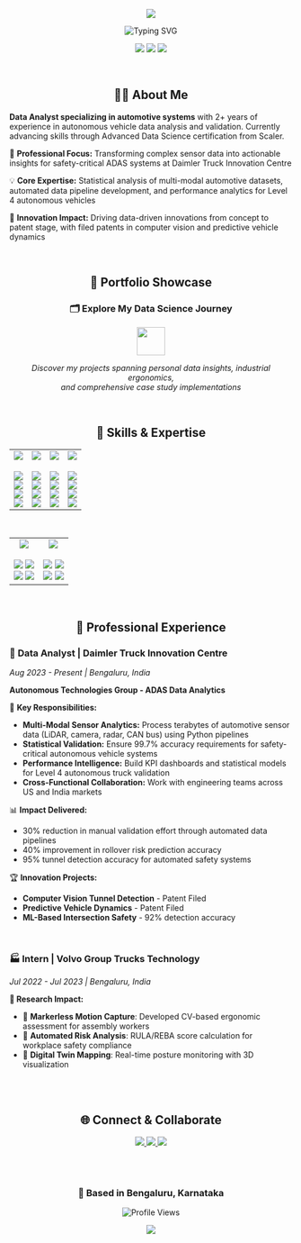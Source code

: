 <!-- Header with Animated Typing Effect -->
<p align="center">
  <img src="https://capsule-render.vercel.app/api?type=waving&color=gradient&customColorList=12,20,14,25,17&height=200&section=header&text=Shishir%20Bhat&fontSize=50&fontColor=fff&animation=twinkling&fontAlignY=35" />
</p>


<div align="center">
  <img src="https://readme-typing-svg.demolab.com?font=Fira+Code&size=24&duration=3000&pause=1000&color=2196F3&center=true&vCenter=true&random=false&width=500&lines=Data+Analyst;Statistical+Modeling;ADAS+Analytics" alt="Typing SVG" />
</div>

<p align="center">
  <img src="https://img.shields.io/badge/🏢_Current role-Data_Analyst-2196F3?style=for-the-badge&labelColor=0D1117" />
  <img src="https://img.shields.io/badge/🎯_Specialization-Automotive_ADAS-4CAF50?style=for-the-badge&labelColor=0D1117" />
  <img src="https://img.shields.io/badge/📚_Advancing-Data_Science-FF6B35?style=for-the-badge&labelColor=0D1117" />
</p>

<br>

<div align="center">
  <h2> 👨‍💻 About Me </h2>
</div>

**Data Analyst specializing in automotive systems** with 2+ years of experience in autonomous vehicle data analysis and validation. Currently advancing skills through Advanced Data Science certification from Scaler.

🔬 **Professional Focus:** Transforming complex sensor data into actionable insights for safety-critical ADAS systems at Daimler Truck Innovation Centre

💡 **Core Expertise:** Statistical analysis of multi-modal automotive datasets, automated data pipeline development, and performance analytics for Level 4 autonomous vehicles

🎯 **Innovation Impact:** Driving data-driven innovations from concept to patent stage, with filed patents in computer vision and predictive vehicle dynamics


<br>

<div align="center">
  <h2> 🚀 Portfolio Showcase </h2>
</div>

<div align="center">
  
### 🗂️ **Explore My Data Science Journey**

<a href="https://github.com/ShishirBhat-Labs/Portfolio">
  <img src="https://img.shields.io/badge/📊_View_Complete_Portfolio-000000?style=for-the-badge&logo=github&logoColor=white&labelColor=4CAF50&color=2196F3" height="50"/>
</a>

<br>

*Discover my projects spanning personal data insights, industrial ergonomics,<br>
and comprehensive case study implementations*
</div>

<br>

<div align="center">
  <h2> 🧠 Skills & Expertise </h2>
</div>

<div align="center">

<table>
<tr>
<td align="center" width="25%">
<img src="https://img.shields.io/badge/🐍-Programming-4CAF50?style=for-the-badge&labelColor=0D1117" />
<br><br>
<img src="https://img.shields.io/badge/Python-FFD43B?style=flat-square&logo=python&logoColor=blue" />
<br>
<img src="https://img.shields.io/badge/SQL-CC2927?style=flat-square&logo=microsoft-sql-server&logoColor=white" />
<br>
<img src="https://img.shields.io/badge/NumPy-777BB4?style=flat-square&logo=numpy&logoColor=white" />
<br>
<img src="https://img.shields.io/badge/Pandas-2C2D72?style=flat-square&logo=pandas&logoColor=white" />
</td>

<td align="center" width="25%">
<img src="https://img.shields.io/badge/📊-Data_Analysis-2196F3?style=for-the-badge&labelColor=0D1117" />
<br><br>
<img src="https://img.shields.io/badge/EDA-Exploratory_Analysis-success?style=flat-square" />
<br>
<img src="https://img.shields.io/badge/Data_Cleaning-Quality_Assurance-informational?style=flat-square" />
<br>
<img src="https://img.shields.io/badge/Hypothesis_Testing-Statistical_Inference-important?style=flat-square" />
<br>
<img src="https://img.shields.io/badge/A/B_Testing-Experiment_Design-blueviolet?style=flat-square" />
</td>

<td align="center" width="25%">
<img src="https://img.shields.io/badge/🤖-Machine_Learning-FF6B35?style=for-the-badge&labelColor=0D1117" />
<br><br>
<img src="https://img.shields.io/badge/Scikit_Learn-F7931E?style=flat-square&logo=scikit-learn&logoColor=white" />
<br>
<img src="https://img.shields.io/badge/OpenCV-27338e?style=flat-square&logo=OpenCV&logoColor=white" />
<br>
<img src="https://img.shields.io/badge/Linear_Regression-Gradient_Descent-orange?style=flat-square" />
<br>
<img src="https://img.shields.io/badge/Feature_Engineering-Data_Preprocessing-yellowgreen?style=flat-square" />
</td>

<td align="center" width="25%">
<img src="https://img.shields.io/badge/📈-Visualization-9C27B0?style=for-the-badge&labelColor=0D1117" />
<br><br>
<img src="https://img.shields.io/badge/Tableau-E97627?style=flat-square&logo=Tableau&logoColor=white" />
<br>
<img src="https://img.shields.io/badge/Excel-217346?style=flat-square&logo=microsoft-excel&logoColor=white" />
<br>
<img src="https://img.shields.io/badge/Seaborn-3776AB?style=flat-square&logo=seaborn&logoColor=white" />
<br>
<img src="https://img.shields.io/badge/Product_Analytics-KPI_Analysis-lightblue?style=flat-square" />
</td>
</tr>
</table>

<br>

<table>
<tr>
<td align="center" width="50%">
<img src="https://img.shields.io/badge/🗄️-Database_&_Querying-607D8B?style=for-the-badge&labelColor=0D1117" />
<br><br>
<img src="https://img.shields.io/badge/MySQL-005C84?style=flat-square&logo=mysql&logoColor=white" />
<img src="https://img.shields.io/badge/BigQuery-669DF6?style=flat-square&logo=googlebigquery&logoColor=white" />
<br>
<img src="https://img.shields.io/badge/SQL_Joins-Advanced_Queries-blue?style=flat-square" />
<img src="https://img.shields.io/badge/Window_Functions-Data_Aggregation-green?style=flat-square" />
</td>

<td align="center" width="50%">
<img src="https://img.shields.io/badge/📐-Mathematical_Foundation-E91E63?style=for-the-badge&labelColor=0D1117" />
<br><br>
<img src="https://img.shields.io/badge/Statistics-Probability_Theory-orange?style=flat-square" />
<img src="https://img.shields.io/badge/Math_for_ML-Optimization-purple?style=flat-square" />
<br>
<img src="https://img.shields.io/badge/Statistical_Inference-Analytical_Thinking-red?style=flat-square" />
<img src="https://img.shields.io/badge/Logistic_Regression-Classification-teal?style=flat-square" />
</td>
</tr>
</table>

</div>

<br>



<div align="center">
  <h2> 🏢 Professional Experience </h2>
</div>

### 🚛 **Data Analyst** | Daimler Truck Innovation Centre
*Aug 2023 - Present | Bengaluru, India*

**Autonomous Technologies Group - ADAS Data Analytics**

🎯 **Key Responsibilities:**
- **Multi-Modal Sensor Analytics:** Process terabytes of automotive sensor data (LiDAR, camera, radar, CAN bus) using Python pipelines
- **Statistical Validation:** Ensure 99.7% accuracy requirements for safety-critical autonomous vehicle systems
- **Performance Intelligence:** Build KPI dashboards and statistical models for Level 4 autonomous truck validation
- **Cross-Functional Collaboration:** Work with engineering teams across US and India markets

📊 **Impact Delivered:**
- 30% reduction in manual validation effort through automated data pipelines
- 40% improvement in rollover risk prediction accuracy
- 95% tunnel detection accuracy for automated safety systems

🏆 **Innovation Projects:**
- **Computer Vision Tunnel Detection** - Patent Filed
- **Predictive Vehicle Dynamics** - Patent Filed  
- **ML-Based Intersection Safety** - 92% detection accuracy

<br>

### 🏭 **Intern** | Volvo Group Trucks Technology
*Jul 2022 - Jul 2023 | Bengaluru, India*

**🔬 Research Impact:**

- 🎥 **Markerless Motion Capture**: Developed CV-based ergonomic assessment for assembly workers
- 📐 **Automated Risk Analysis**: RULA/REBA score calculation for workplace safety compliance
- 🔄 **Digital Twin Mapping**: Real-time posture monitoring with 3D visualization


<br>


<br>

<div align="center">
  <h2> 🌐 Connect & Collaborate </h2>
</div>


<div align="center">

<a href="mailto:shishir.r.bhat@gmail.com">
  <img src="https://img.shields.io/badge/Gmail-EA4335?style=for-the-badge&logo=gmail&logoColor=white" />
</a>
<a href="https://www.linkedin.com/in/shishir-bhat">
  <img src="https://img.shields.io/badge/LinkedIn-0A66C2?style=for-the-badge&logo=linkedin&logoColor=white" />
</a>
<a href="https://github.com/ShishirBhat-Labs">
  <img src="https://img.shields.io/badge/GitHub-181717?style=for-the-badge&logo=github&logoColor=white" />
</a>

<br><br>


### 📱 **Based in Bengaluru, Karnataka**


</div>


<div align="center">
  <img src="https://komarev.com/ghpvc/?username=ShishirBhat-Labs&style=for-the-badge&color=blue" alt="Profile Views" />
</div>




<!-- Animated Footer -->
<p align="center">
  <img src="https://capsule-render.vercel.app/api?type=waving&color=gradient&customColorList=12,20,14,25,17&height=120&section=footer&animation=twinkling"/>
</p>

